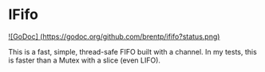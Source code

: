 IFifo
=====

[![GoDoc] (https://godoc.org/github.com/brentp/ififo?status.png)](https://godoc.org/github.com/brentp/ififo)


This is a fast, simple, thread-safe FIFO built with a channel. In my tests, this is faster than a Mutex
with a slice (even LIFO).
